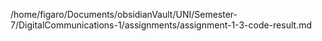 /home/figaro/Documents/obsidianVault/UNI/Semester-7/DigitalCommunications-1/assignments/assignment-1-3-code-result.md